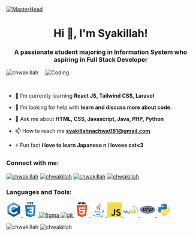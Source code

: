 [![MasterHead](https://bebelajarproduktif.files.wordpress.com/2024/01/it-table.jpeg)](https://Chwakillah.io)
<h1 align="center">Hi 👋, I'm Syakillah!</h1>
<h3 align="center">A passionate student majoring in Information System who aspiring in Full Stack Developer</h3>
<img align="right" alt="Coding" width="400px" src="https://bebelajarproduktif.files.wordpress.com/2024/01/whatsapp-video-2024-01-19-at-13.32.52.gif">

<p align="left"> <img src="https://komarev.com/ghpvc/?username=chwakillah&label=Profile%20views&color=0e75b6&style=flat" alt="chwakillah" /> </p>

<p align="left"> <a href="https://twitter.com/" target="blank"><img src="https://img.shields.io/twitter/follow/?logo=twitter&style=for-the-badge" alt="" /></a> </p>

- 🌱 I’m currently learning **React JS, Tailwind CSS, Laravel**

- 🤝 I’m looking for help with **learn and discuss more about code.**

- 💬 Ask me about **HTML, CSS, Javascript, Java, PHP, Python**

- 📫 How to reach me **syakillahnachwa081@gmail.com**

- ⚡ Fun fact **i love to learn Japanese n i loveee cat<3**

<h3 align="left">Connect with me:</h3>
<p align="left">
<a href="https://linkedin.com/in/chwakillah" target="blank"><img align="center" src="https://raw.githubusercontent.com/rahuldkjain/github-profile-readme-generator/master/src/images/icons/Social/linked-in-alt.svg" alt="chwakillah" height="30" width="40" /></a>
<a href="https://instagram.com/chwakillah" target="blank"><img align="center" src="https://raw.githubusercontent.com/rahuldkjain/github-profile-readme-generator/master/src/images/icons/Social/instagram.svg" alt="chwakillah" height="30" width="40" /></a>
<a href="https://www.hackerrank.com/profile/syakillahnachwa1" target="blank"><img align="center" src="https://raw.githubusercontent.com/rahuldkjain/github-profile-readme-generator/master/src/images/icons/Social/hackerrank.svg" alt="chwakillah" height="30" width="40" /></a>
<a href="https://www.leetcode.com/chwakillah" target="blank"><img align="center" src="https://raw.githubusercontent.com/rahuldkjain/github-profile-readme-generator/master/src/images/icons/Social/leet-code.svg" alt="chwakillah" height="30" width="40" /></a>
</p>

<h3 align="left">Languages and Tools:</h3>
<p align="left"> <a href="https://www.cprogramming.com/" target="_blank" rel="noreferrer"> <img src="https://raw.githubusercontent.com/devicons/devicon/master/icons/c/c-original.svg" alt="c" width="40" height="40"/> </a> <a href="https://www.w3schools.com/css/" target="_blank" rel="noreferrer"> <img src="https://raw.githubusercontent.com/devicons/devicon/master/icons/css3/css3-original-wordmark.svg" alt="css3" width="40" height="40"/> </a> <a href="https://www.figma.com/" target="_blank" rel="noreferrer"> <img src="https://www.vectorlogo.zone/logos/figma/figma-icon.svg" alt="figma" width="40" height="40"/> </a> <a href="https://git-scm.com/" target="_blank" rel="noreferrer"> <img src="https://www.vectorlogo.zone/logos/git-scm/git-scm-icon.svg" alt="git" width="40" height="40"/> </a> <a href="https://www.w3.org/html/" target="_blank" rel="noreferrer"> <img src="https://raw.githubusercontent.com/devicons/devicon/master/icons/html5/html5-original-wordmark.svg" alt="html5" width="40" height="40"/> </a> <a href="https://www.java.com" target="_blank" rel="noreferrer"> <img src="https://raw.githubusercontent.com/devicons/devicon/master/icons/java/java-original.svg" alt="java" width="40" height="40"/> </a> <a href="https://developer.mozilla.org/en-US/docs/Web/JavaScript" target="_blank" rel="noreferrer"> <img src="https://raw.githubusercontent.com/devicons/devicon/master/icons/javascript/javascript-original.svg" alt="javascript" width="40" height="40"/> </a> <a href="https://www.mysql.com/" target="_blank" rel="noreferrer"> <img src="https://raw.githubusercontent.com/devicons/devicon/master/icons/mysql/mysql-original-wordmark.svg" alt="mysql" width="40" height="40"/> </a> <a href="https://www.php.net" target="_blank" rel="noreferrer"> <img src="https://raw.githubusercontent.com/devicons/devicon/master/icons/php/php-original.svg" alt="php" width="40" height="40"/> </a> <a href="https://www.python.org" target="_blank" rel="noreferrer"> <img src="https://raw.githubusercontent.com/devicons/devicon/master/icons/python/python-original.svg" alt="python" width="40" height="40"/> </a> </p>

<p><img align="left" src="https://github-readme-stats.vercel.app/api/top-langs?username=chwakillah&show_icons=true&locale=en&layout=compact" alt="chwakillah" /></p>

<p>&nbsp;<img align="center" src="https://github-readme-stats.vercel.app/api?username=chwakillah&show_icons=true&locale=en" alt="chwakillah" /></p>
